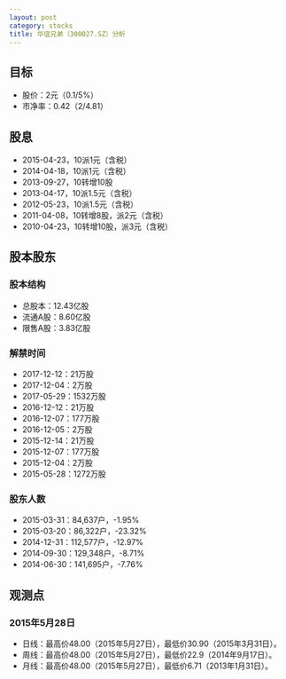 ```yaml
---
layout: post
category: stocks
title: 华谊兄弟（300027.SZ）分析
---
```


## 目标 ##

- 股价：2元（0.1/5%）
- 市净率：0.42（2/4.81）

## 股息 ##

- 2015-04-23，10派1元（含税）
- 2014-04-18，10派1元（含税）
- 2013-09-27，10转增10股
- 2013-04-17，10派1.5元（含税）
- 2012-05-23，10派1.5元（含税）
- 2011-04-08，10转增8股，派2元（含税）
- 2010-04-23，10转增10股，派3元（含税）

## 股本股东 ##

### 股本结构 ###

- 总股本：12.43亿股
- 流通A股：8.60亿股
- 限售A股：3.83亿股

### 解禁时间 ###

- 2017-12-12：21万股
- 2017-12-04：2万股
- 2017-05-29：1532万股
- 2016-12-12：21万股
- 2016-12-07：177万股
- 2016-12-05：2万股
- 2015-12-14：21万股
- 2015-12-07：177万股
- 2015-12-04：2万股
- 2015-05-28：1272万股

### 股东人数 ###

- 2015-03-31：84,637户，-1.95%
- 2015-03-20：86,322户，-23.32%
- 2014-12-31：112,577户，-12.97%
- 2014-09-30：129,348户，-8.71%
- 2014-06-30：141,695户，-7.76%

## 观测点 ##

### 2015年5月28日 ###

- 日线：最高价48.00（2015年5月27日），最低价30.90（2015年3月31日）。
- 周线：最高价48.00（2015年5月27日），最低价22.9（2014年9月17日）。
- 月线：最高价48.00（2015年5月27日），最低价6.71（2013年1月31日）。

